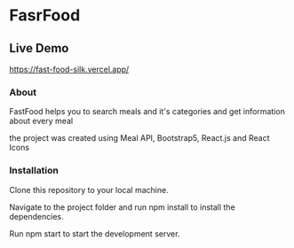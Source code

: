 # FasrFood


## Live Demo

https://fast-food-silk.vercel.app/

### About

FastFood helps you to search meals and it's categories and get information about every meal

the project was created using Meal API, Bootstrap5, React.js and React Icons

### Installation

Clone this repository to your local machine.

Navigate to the project folder and run npm install to install the dependencies.

Run npm start to start the development server.
